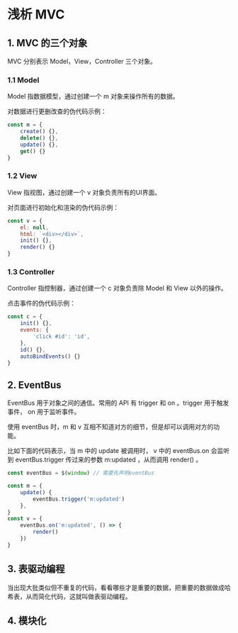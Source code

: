 # 浅析 MVC

## 1. MVC 的三个对象

MVC 分别表示 Model，View，Controller 三个对象。

### 1.1 Model

Model 指数据模型，通过创建一个 m 对象来操作所有的数据。

对数据进行更删改查的伪代码示例：

```javascript
const m = {
    create() {},
    delete() {},
    update() {},
    get() {}
}
```

### 1.2 View

View 指视图，通过创建一个 v 对象负责所有的UI界面。

对页面进行初始化和渲染的伪代码示例：

```javascript
const v = {
    el: null,
    html: `<div></div>`,
    init() {},
    render() {}
}
```

### 1.3 Controller

Controller 指控制器，通过创建一个 c 对象负责除 Model 和 View 以外的操作。

点击事件的伪代码示例：

```javascript
const c = {
    init() {},
    events: {
        'click #id': 'id',
    },
    id() {},
    autoBindEvents() {}
}
```

## 2. EventBus

EventBus 用于对象之间的通信。常用的 API 有 trigger 和 on 。trigger 用于触发事件， on 用于监听事件。

使用 eventBus 时，m 和 v 互相不知道对方的细节，但是却可以调用对方的功能。

比如下面的代码表示，当 m 中的 update 被调用时， v 中的 eventBus.on 会监听到 eventBus.trigger 传过来的参数 m:updated ，从而调用 render() 。

```javascript
const eventBus = $(window) // 需要先声明eventBus

const m = {
    update() {
        eventBus.trigger('m:updated')
    },
}
const v = {
    eventBus.on('m:updated', () => {
        render()
    })
}
```

## 3. 表驱动编程

当出现大批类似但不重复的代码，看看哪些才是重要的数据，把重要的数据做成哈希表，从而简化代码，这就叫做表驱动编程。

## 4. 模块化



